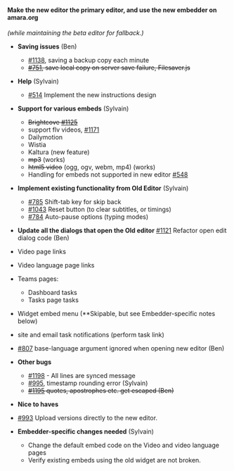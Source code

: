 #### Make the new editor the primary editor, and use the new embedder on amara.org
*(while maintaining the beta editor for fallback.)*

- **Saving issues** (Ben)
  - [#1138](https://github.com/pculture/unisubs/issues/1138), saving a backup copy each minute
  - ~~[#751](https://github.com/pculture/unisubs/issues/751), save local copy on server save failure, Filesaver.js~~

- **Help** (Sylvain)
  - [#514](https://github.com/pculture/unisubs/issues/514) Implement the new instructions design

- **Support for various embeds** (Sylvain)
  - ~~Brightcove [#1125](https://github.com/pculture/unisubs/issues/1125)~~
  - support flv videos, [#1171](https://github.com/pculture/unisubs/issues/1171)
  - Dailymotion
  - Wistia
  - Kaltura (new feature)
  - ~~mp3~~ (works)
  - ~~html5 video~~ (ogg, ogv, webm, mp4) (works)
  - Handling for embeds not supported in new editor [#548](https://github.com/pculture/unisubs/issues/548)

- **Implement existing functionality from Old Editor** (Sylvain)
  - [#785](https://github.com/pculture/unisubs/issues/785) Shift-tab key for skip back
  - [#1043](https://github.com/pculture/unisubs/issues/1043) Reset button (to clear subtitles, or timings)
  - [#784](https://github.com/pculture/unisubs/issues/784)  Auto-pause options (typing modes)

- **Update all the dialogs that open the Old editor** [#1121](https://github.com/pculture/unisubs/issues/1121) Refactor open edit dialog code (Ben)
 - Video page links
 - Video language page links
 - Teams pages:
    - Dashboard tasks
    - Tasks page tasks
 - Widget embed menu (**Skipable, but see Embedder-specific notes below)
 - site and email task notifications (perform task link)
 
 - [#807](https://github.com/pculture/unisubs/issues/807) base-language argument ignored when opening new editor (Ben)

- **Other bugs**
  - [#1198](https://github.com/pculture/unisubs/issues/1198) - All lines are synced message
  - [#995](https://github.com/pculture/unisubs/issues/995), timestamp rounding error (Sylvain)
  - ~~[#1195](https://github.com/pculture/unisubs/issues/1195) quotes, apostrophes etc. get escaped (Ben)~~
- **Nice to haves**
- [#993](https://github.com/pculture/unisubs/issues/993) Upload versions directly to the new editor.
- **Embedder-specific changes needed** (Sylvain)
  - Change the default embed code on the Video and video language pages
  - Verify existing embeds using the old widget are not broken.

